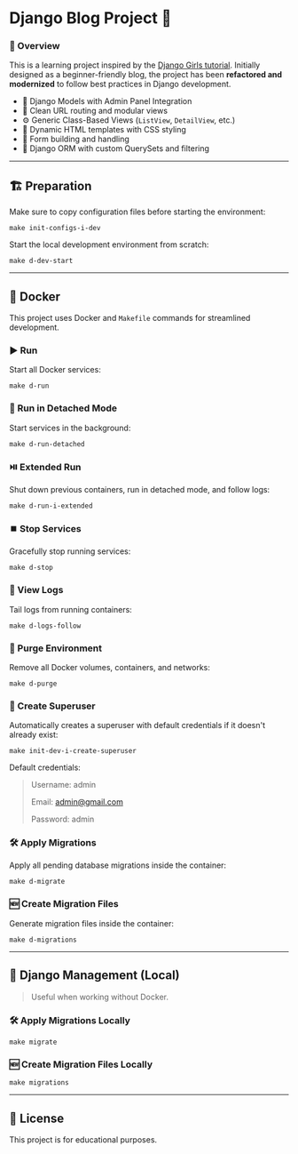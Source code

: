 # Django Blog Project 📝

### 🌟 Overview

This is a learning project inspired by the [Django Girls tutorial](https://tutorial.djangogirls.org/en/).
Initially designed as a beginner-friendly blog, the project has been **refactored and modernized** to follow best
practices in Django development.

- 🧱 Django Models with Admin Panel Integration
- 🔀 Clean URL routing and modular views
- ⚙️ Generic Class-Based Views (`ListView`, `DetailView`, etc.)
- 🎨 Dynamic HTML templates with CSS styling
- 📝 Form building and handling
- 🧠 Django ORM with custom QuerySets and filtering
---

## 🏗️ Preparation

Make sure to copy configuration files before starting the environment:

```shell
make init-configs-i-dev
```

Start the local development environment from scratch:
```shell
make d-dev-start
```

---

## 🐳 Docker

This project uses Docker and `Makefile` commands for streamlined development.

### ▶️ Run

Start all Docker services:

```shell
make d-run
```

### 🛫 Run in Detached Mode

Start services in the background:

```shell
make d-run-detached
```

### ⏯️ Extended Run

Shut down previous containers, run in detached mode, and follow logs:

```shell
make d-run-i-extended
```

### ⏹️ Stop Services

Gracefully stop running services:

```shell
make d-stop
```

### 📜 View Logs

Tail logs from running containers:

```shell
make d-logs-follow
```

### 🚮 Purge Environment

Remove all Docker volumes, containers, and networks:

```shell
make d-purge
```

### 👤 Create Superuser

Automatically creates a superuser with default credentials if it doesn't already exist:

```shell
make init-dev-i-create-superuser
```

Default credentials:
> Username: admin
>
>Email: admin@gmail.com
>
>Password: admin

### 🛠️ Apply Migrations

Apply all pending database migrations inside the container:

```shell
make d-migrate
```

### 🆕 Create Migration Files

Generate migration files inside the container:

```shell
make d-migrations
```

---

## 🧰 Django Management (Local)

> Useful when working without Docker.

### 🛠️ Apply Migrations Locally

```shell
make migrate
```

### 🆕 Create Migration Files Locally

```shell
make migrations
```

---

## 📎 License

This project is for educational purposes.